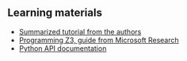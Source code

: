 ## Learning materials

- [Summarized tutorial from the authors](https://ericpony.github.io/z3py-tutorial/guide-examples.htm)
- [Programming Z3, guide from Microsoft Research](https://theory.stanford.edu/~nikolaj/programmingz3.html)
- [Python API documentation](https://z3prover.github.io/api/html/namespacez3py.html)
